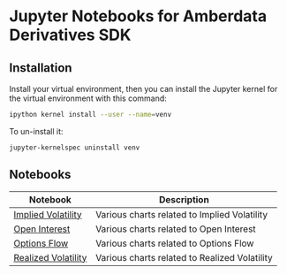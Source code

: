 # Jupyter Notebooks for Amberdata Derivatives SDK

## Installation

Install your virtual environment, then you can install the Jupyter kernel for the virtual environment with this command:
```bash
ipython kernel install --user --name=venv
```

To un-install it:
```
jupyter-kernelspec uninstall venv
```

## Notebooks

| Notebook                                         | Description                                   |
|--------------------------------------------------|-----------------------------------------------|
| [Implied Volatility](implied_volatility.ipynb)   | Various charts related to Implied Volatility  |
| [Open Interest](open_interest.ipynb)             | Various charts related to Open Interest       |
| [Options Flow](options_flow.ipynb)               | Various charts related to Options Flow        |
| [Realized Volatility](realized_volatility.ipynb) | Various charts related to Realized Volatility |
